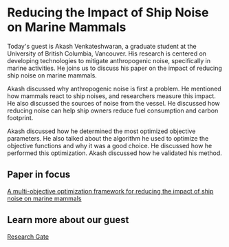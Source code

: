 # Reducing the Impact of Ship Noise on Marine Mammals

Today's guest is Akash Venkateshwaran, a graduate student at the University of British Columbia, Vancouver. His research is centered on developing technologies to mitigate anthropogenic noise, specifically in marine activities. He joins us to discuss his paper on the impact of reducing ship noise on marine mammals.

Akash discussed why anthropogenic noise is first a problem. He mentioned how mammals react to ship noises, and researchers measure this impact. He also discussed the sources of noise from the vessel. He discussed how reducing noise can help ship owners reduce fuel consumption and carbon footprint.

Akash discussed how he determined the most optimized objective parameters. He also talked about the algorithm he used to optimize the objective functions and why it was a good choice. He discussed how he performed this optimization. Akash discussed how he validated his method.


## Paper in focus

[A multi-objective optimization framework for reducing the impact of ship noise on marine mammals](https://arxiv.org/abs/2402.02647)

## Learn more about our guest

[Research Gate](https://www.researchgate.net/profile/Akash-Venkateshwaran)
